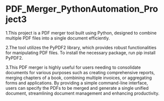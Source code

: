 # PDF_Merger_PythonAutomation_Project3

1.This project is a PDF merger tool built using Python, designed to combine multiple PDF files into a single document efficiently.

2.The tool utilizes the PyPDF2 library, which provides robust functionalities for manipulating PDF files. To install the necessary package, run pip install PyPDF2. 

3.This PDF merger is highly useful for users needing to consolidate documents for various purposes such as creating comprehensive reports, merging chapters of a book, combining multiple invoices, or aggregating forms and applications. By providing a simple command-line interface, users can specify the PDFs to be merged and generate a single unified document, streamlining document management and enhancing productivity.
